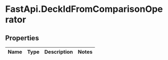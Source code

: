 # FastApi.DeckIdFromComparisonOperator

## Properties
Name | Type | Description | Notes
------------ | ------------- | ------------- | -------------
